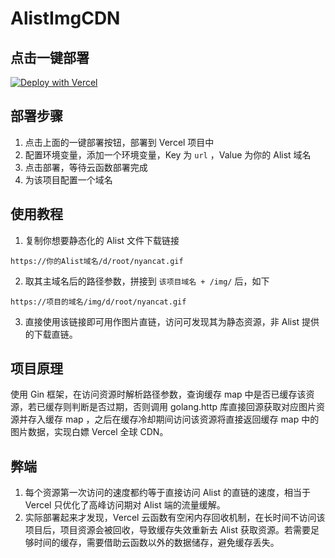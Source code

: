 # AlistImgCDN
## 点击一键部署
<p><a href="https://vercel.com/new/clone?repository-url=https://github.com/lveMonsi/AlistImgCDN" target="_blank" rel="noopener noreferrer"><img loading="lazy" src="https://vercel.com/button" alt="Deploy with Vercel"></a></p>

## 部署步骤
1. 点击上面的一键部署按钮，部署到 Vercel 项目中
2. 配置环境变量，添加一个环境变量，Key 为 `url` ，Value 为你的 Alist 域名
3. 点击部署，等待云函数部署完成
4. 为该项目配置一个域名

## 使用教程
1. 复制你想要静态化的 Alist 文件下载链接
```
https://你的Alist域名/d/root/nyancat.gif
```
2. 取其主域名后的路径参数，拼接到 `该项目域名 + /img/` 后，如下
```
https://项目的域名/img/d/root/nyancat.gif
```
3. 直接使用该链接即可用作图片直链，访问可发现其为静态资源，非 Alist 提供的下载直链。

## 项目原理
使用 Gin 框架，在访问资源时解析路径参数，查询缓存 map 中是否已缓存该资源，若已缓存则判断是否过期，否则调用 golang.http 库直接回源获取对应图片资源并存入缓存 map ，之后在缓存冷却期间访问该资源将直接返回缓存 map 中的图片数据，实现白嫖 Vercel 全球 CDN。

## 弊端
1. 每个资源第一次访问的速度都约等于直接访问 Alist 的直链的速度，相当于 Vercel 只优化了高峰访问期对 Alist 端的流量缓解。
2. 实际部署起来才发现，Vercel 云函数有空闲内存回收机制，在长时间不访问该项目后，项目资源会被回收，导致缓存失效重新去 Alist 获取资源。若需要足够时间的缓存，需要借助云函数以外的数据储存，避免缓存丢失。